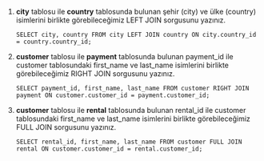 1. **city** tablosu ile **country** tablosunda bulunan şehir (city) ve ülke (country) isimlerini birlikte görebileceğimiz LEFT JOIN sorgusunu yazınız.

   `SELECT city, country FROM city LEFT JOIN country ON city.country_id = country.country_id;`

2. **customer** tablosu ile **payment** tablosunda bulunan payment_id ile customer tablosundaki first_name ve last_name isimlerini birlikte görebileceğimiz RIGHT JOIN sorgusunu yazınız.

     `SELECT payment_id, first_name, last_name FROM customer RIGHT JOIN payment ON customer.customer_id = payment.customer_id;`

3. **customer** tablosu ile **rental** tablosunda bulunan rental_id ile customer tablosundaki first_name ve last_name isimlerini birlikte görebileceğimiz FULL JOIN sorgusunu yazınız.

   `SELECT rental_id, first_name, last_name FROM customer FULL JOIN rental ON customer.customer_id = rental.customer_id;`

   

